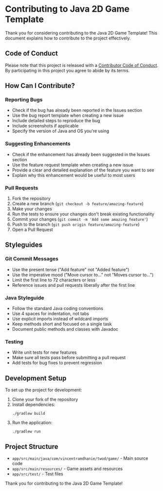 # Contributing to Java 2D Game Template

Thank you for considering contributing to the Java 2D Game Template! This document explains how to contribute to the project effectively.

## Code of Conduct

Please note that this project is released with a [Contributor Code of Conduct](CODE_OF_CONDUCT.md). By participating in this project you agree to abide by its terms.

## How Can I Contribute?

### Reporting Bugs

* Check if the bug has already been reported in the Issues section
* Use the bug report template when creating a new issue
* Include detailed steps to reproduce the bug
* Include screenshots if applicable
* Specify the version of Java and OS you're using

### Suggesting Enhancements

* Check if the enhancement has already been suggested in the Issues section
* Use the feature request template when creating a new issue
* Provide a clear and detailed explanation of the feature you want to see
* Explain why this enhancement would be useful to most users

### Pull Requests

1. Fork the repository
2. Create a new branch (`git checkout -b feature/amazing-feature`)
3. Make your changes
4. Run the tests to ensure your changes don't break existing functionality
5. Commit your changes (`git commit -m 'Add some amazing feature'`)
6. Push to the branch (`git push origin feature/amazing-feature`)
7. Open a Pull Request

## Styleguides

### Git Commit Messages

* Use the present tense ("Add feature" not "Added feature")
* Use the imperative mood ("Move cursor to..." not "Moves cursor to...")
* Limit the first line to 72 characters or less
* Reference issues and pull requests liberally after the first line

### Java Styleguide

* Follow the standard Java coding conventions
* Use 4 spaces for indentation, not tabs
* Use explicit imports instead of wildcard imports
* Keep methods short and focused on a single task
* Document public methods and classes with Javadoc

### Testing

* Write unit tests for new features
* Make sure all tests pass before submitting a pull request
* Add tests for bug fixes to prevent regression

## Development Setup

To set up the project for development:

1. Clone your fork of the repository
2. Install dependencies:
   ```
   ./gradlew build
   ```
3. Run the application:
   ```
   ./gradlew run
   ```

## Project Structure

* `app/src/main/java/com/vincentramdhanie/twod/game/` - Main source code
* `app/src/main/resources/` - Game assets and resources
* `app/src/test/` - Test files

Thank you for contributing to the Java 2D Game Template! 